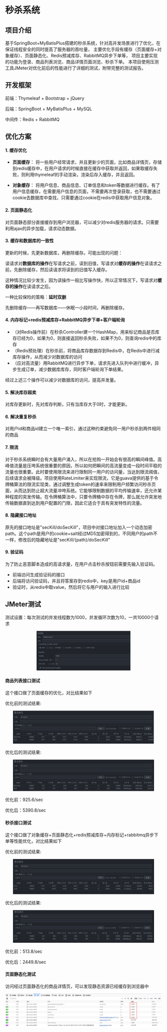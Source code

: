 # 秒杀系统
## 项目介绍
基于SpringBoot+MyBatisPlus搭建的秒杀系统，针对高并发场景进行了优化，在保证线程安全的同时提高了服务器的吞吐量，
主要优化手段有缓存（页面缓存+对象缓存）、页面静态化、Redis预减库存、RabbitMQ异步下单等，
项目主要实现的功能为登录、商品列表浏览、商品详情页面浏览、秒杀下单。
本项目使用压测工具JMeter对优化前后的性能进行了详细的测试，附带完整的测试报告。
## 开发框架
前端：Thymeleaf + Bootstrap + jQuery 

后端：SpringBoot + MyBatisPlus + MySQL

中间件：Redis + RabbitMQ

## 优化方案
#### 1. 缓存优化
- **页面缓存**：
  将一些用户经常请求，并且更新少的页面，比如商品详情页，存储到redis缓存中，在用户请求的时候直接在缓存中获取并返回，如果取缓存失败，则利用thymeleaf的手动渲染，渲染后存入缓存，并且返回。

- **对象缓存**：
  将用户信息、商品信息、订单信息和token等数据进行缓存。有了用户信息缓存，在需要用户信息的页面，不需要再次登录获取，也不需要通过cookie去数据库中查找，只需要通过cookie在redis中获取用户信息对象。
#### 2. 页面静态化
对页面静态部分直接缓存到用户浏览器，可以减少对redis服务器的请求。只需要利用ajax的异步加载，请求动态数据。

#### 3. 缓存和数据库的一致性
更新的时候，先更新数据库，再删除缓存。可能出现的问题：

读请求对**数据库的操作**在写请求之前，读到旧值，写请求对**缓存的操作**在读请求之前，先删除缓存，然后读请求将读到的旧值写入缓存。

这种情况比较少发生，因为读操作一般比写操作快，所以正常情况下，写请求对**缓存的操作**在读请求之后。

一种比较保险的策略：**延时双删**

先删除缓存——再写数据库——休眠一小段时间，再删除缓存。

#### 4. 内存标记+redis预减库存+RabbitMQ异步下单+客户端轮询
- （对Redis操作前）在秒杀Controller建一个HashMap，用来标记商品是否库存已经为0，如果为0，则直接返回秒杀失败，如果不为0，则查询redis中的库存
- （Redis预处理）在秒杀前，将商品库存数据存到Redis中，在Redis中进行减库存操作，从而减少对数据库的访问
- （应对高流量）用RabbitMQ进行异步下单，请求先进入队列中进行缓冲，异步生成订单，减少数据库库存，同时客户端轮询下单结果。

经过上述三个操作可以减少对数据库的访问，提高并发量。

#### 5. 解决库存超卖
对库存更新时，先对库存判断，只有当库存大于0时，才能更新。

#### 6. 解决重复秒杀
对用户id和商品id建立一个唯一索引，通过这种约束避免同一用户秒杀到两件相同的商品

#### 7. 限流
对于秒杀系统瞬时会有大量用户涌入，所以在抢购一开始会有很高的瞬间峰值。高峰值流量是压垮系统很重要的原因，所以如何把瞬间的高流量变成一段时间平稳的流量也很重要。此时要使用限流来进行限制同一用户的访问量，当达到限流阈值，后续请求会被降级。项目使用RateLimiter来实现限流，它是guava提供的基于令牌桶算法的限流实现类，通过调整生成token的速率来限制用户频繁访问秒杀页面，从而达到防止超大流量冲垮系统。它能够限制数据的平均传输速率，还允许某种程度的突发传输。在令牌桶算法中，只要令牌桶中存在令牌，那么就允许突发地传输数据直到达到用户配置的门限，因此它适合于具有突发特性的流量。

#### 8. 隐藏接口地址
原先的接口地址是"secKill/doSecKill"，项目中对接口地址加入一个动态加密path。这个path是用户的cookie+salt经过MD5加密得到的，不同用户的path不一样，修改后的隐藏地址是"secKill/{path}/doSecKill"

#### 9. 验证码
为了防止恶意脚本造成的高请求量，在用户点击秒杀按钮前需要先输入验证码。
- 前端访问生成验证码的接口
- 后端将访问验证码，并且将答案存到redis中，key是用户id+商品id
- 验证时，从redis中取value，然后将它与用户的输入进行比较

## JMeter测试
测试设置：每次测试的并发线程数为1000，并发循环次数为10，一共10000个请求
<div align=center><img width=60% src ="./img/1.png"/></div>

#### 商品列表接口测试
这个接口做了页面缓存的优化，对比结果如下

优化前的测试结果:
<div align=center><img width=90% src ="./img/2.png"/></div>

优化后的测试结果:
<div align=center><img width=90% src ="./img/3.png"/></div>

优化前：925.6/sec

优化后：5390.8/sec

#### 秒杀接口测试
这个接口做了对象缓存+页面静态化+redis预减库存+内存标记+rabbitmq异步下单等性能优化，对比结果如下

优化前的测试结果:
<div align=center><img width=90% src ="./img/4.png"/></div>

优化后的测试结果:
<div align=center><img width=90% src ="./img/5.png"/></div>

优化前：513.8/sec

优化后：2449.8/sec

#### 页面静态化测试
访问经过页面静态化的商品详情页，可以发现静态资源已经缓存到浏览器中
<div align=center><img width=100% src ="./img/6.png"/></div>
